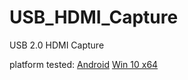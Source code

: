# USB_HDMI_Capture
USB 2.0 HDMI Capture

platform tested:
    [Android](Android/brief.md)
    [Win 10 x64](Windows/brief.md)
    